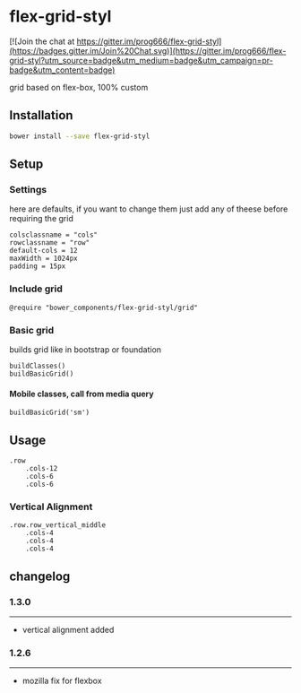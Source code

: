 # flex-grid-styl

[![Join the chat at https://gitter.im/prog666/flex-grid-styl](https://badges.gitter.im/Join%20Chat.svg)](https://gitter.im/prog666/flex-grid-styl?utm_source=badge&utm_medium=badge&utm_campaign=pr-badge&utm_content=badge)

grid based on flex-box, 100% custom

## Installation

```sh
bower install --save flex-grid-styl
```


## Setup
### Settings
here are defaults, if you want to change them just add any of theese before requiring the grid

``` stylus
colsclassname = "cols"
rowclassname = "row"
default-cols = 12
maxWidth = 1024px
padding = 15px
```

### Include grid

``` stylus
@require "bower_components/flex-grid-styl/grid"
```

### Basic grid
builds grid like in bootstrap or foundation

``` stylus
buildClasses()
buildBasicGrid()
```

#### Mobile classes, call from media query

``` stulus
buildBasicGrid('sm')
```

## Usage

``` jade
.row
    .cols-12
    .cols-6
    .cols-6
```

### Vertical Alignment

``` jade
.row.row_vertical_middle
    .cols-4
    .cols-4
    .cols-4
```


## changelog

### 1.3.0
---
* vertical alignment added

### 1.2.6
----
* mozilla fix for flexbox


<!-- ### Call the mixin
    cols(many, from, suffix)
    buildBasicGrid(suffix) -->
<!-- 
#### Examples
##### Simple
###### From default amount of total cols

``` stylus
cols(1)
```
    
######Yields:

``` css
.cols-1 {
  width: 8.3333%;
  *width: 8.3023%;
}
```

##### Custom amount of total cols

``` stylus
cols(1, 5)
```

###### Yields:

``` css
.cols-1-5 {
  width: 20%;
  *width: 19.969%;
}
```

##### mobile

``` stylus
@media screen and (max-width: 40em)
    cols(1, false, "sm")
    cols(1,5,"sm")
```

###### Yields:

``` css
@media screen and (max-width: 40em) {
    .cols-sm-1 {
      width: 8.3333%;
      *width: 8.3023%;
    }
}
```
  
##### No dublicated values created
  
``` stylus  
cols(1,4)
cols(3,12)
```

###### Yields:

``` css
.cols-1-4,
.cols-3-12 {
  width: 25%;
  *width: 24.969%;
}
```

##### Try

``` stylus
for num in (1..12)
	cols(num)
```
 -->